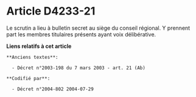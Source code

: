 # Article D4233-21

Le scrutin a lieu à bulletin secret au siège du conseil régional. Y prennent part les membres titulaires présents ayant voix
délibérative.

**Liens relatifs à cet article**

	**Anciens textes**:

	  - Décret n°2003-198 du 7 mars 2003 - art. 21 (Ab)

	**Codifié par**:

	  - Décret n°2004-802 2004-07-29
